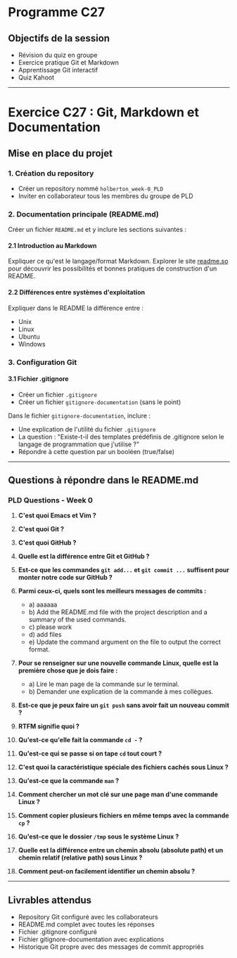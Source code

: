 
# Programme C27

## Objectifs de la session
- Révision du quiz en groupe
- Exercice pratique Git et Markdown
- Apprentissage Git interactif
- Quiz Kahoot

---

# Exercice C27 : Git, Markdown et Documentation

## Mise en place du projet

### 1. Création du repository
- Créer un repository nommé `holberton_week-0_PLD`
- Inviter en collaborateur tous les membres du groupe de PLD

### 2. Documentation principale (README.md)

Créer un fichier `README.md` et y inclure les sections suivantes :

#### 2.1 Introduction au Markdown
Expliquer ce qu'est le langage/format Markdown. Explorer le site [readme.so](https://readme.so) pour découvrir les possibilités et bonnes pratiques de construction d'un README.

#### 2.2 Différences entre systèmes d'exploitation
Expliquer dans le README la différence entre :
- Unix
- Linux  
- Ubuntu
- Windows

### 3. Configuration Git

#### 3.1 Fichier .gitignore
- Créer un fichier `.gitignore`
- Créer un fichier `gitignore-documentation` (sans le point)

Dans le fichier `gitignore-documentation`, inclure :
- Une explication de l'utilité du fichier `.gitignore` 
- La question : "Existe-t-il des templates prédéfinis de .gitignore selon le langage de programmation que j'utilise ?"
- Répondre à cette question par un booléen (true/false)

---

## Questions à répondre dans le README.md

### **PLD Questions - Week 0**

1. **C'est quoi Emacs et Vim ?**

2. **C'est quoi Git ?**

3. **C'est quoi GitHub ?**

4. **Quelle est la différence entre Git et GitHub ?**

5. **Est-ce que les commandes `git add...` et `git commit ...` suffisent pour monter notre code sur GitHub ?**

6. **Parmi ceux-ci, quels sont les meilleurs messages de commits :**
   - a) aaaaaa
   - b) Add the README.md file with the project description and a summary of the used commands.
   - c) please work
   - d) add files
   - e) Update the command argument on the file to output the correct format.

7. **Pour se renseigner sur une nouvelle commande Linux, quelle est la première chose que je dois faire :**
   - a) Lire le man page de la commande sur le terminal.
   - b) Demander une explication de la commande à mes collègues.

8. **Est-ce que je peux faire un `git push` sans avoir fait un nouveau commit ?**

9. **RTFM signifie quoi ?**

10. **Qu'est-ce qu'elle fait la commande `cd -` ?**

11. **Qu'est-ce qui se passe si on tape `cd` tout court ?**

12. **C'est quoi la caractéristique spéciale des fichiers cachés sous Linux ?**

13. **Qu'est-ce que la commande `man` ?**

14. **Comment chercher un mot clé sur une page man d'une commande Linux ?**

15. **Comment copier plusieurs fichiers en même temps avec la commande `cp` ?**

16. **Qu'est-ce que le dossier `/tmp` sous le système Linux ?**

17. **Quelle est la différence entre un chemin absolu (absolute path) et un chemin relatif (relative path) sous Linux ?**

18. **Comment peut-on facilement identifier un chemin absolu ?**

---

## Livrables attendus

- Repository Git configuré avec les collaborateurs
- README.md complet avec toutes les réponses
- Fichier .gitignore configuré
- Fichier gitignore-documentation avec explications
- Historique Git propre avec des messages de commit appropriés

